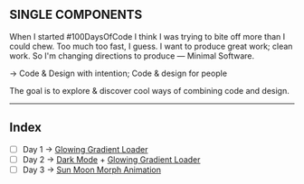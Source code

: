 ## SINGLE COMPONENTS

When I started #100DaysOfCode I think I was trying to bite off more than I could chew. Too much too fast, I guess. I want to produce great work; clean work. So I'm changing directions to produce — Minimal Software.

→ Code & Design with intention; Code & design for people

The goal is to explore & discover cool ways of combining code and design.

---

## Index

- [ ] Day 1 → [Glowing Gradient Loader](./Glowing_Gradient_Loader)
- [ ] Day 2 → [Dark Mode](./html-css-react/src/store/Mode/useDarkMode.js) + [Glowing Gradient Loader](./html-css-react/src/components/Glowing_Gradient_Loader/Glowing_Gradient_Loader.js)
- [ ] Day 3 → [Sun Moon Morph Animation](./html-css-react/src/components/Sun_Moon_Morph/Sun_Moon_Morph.js )
